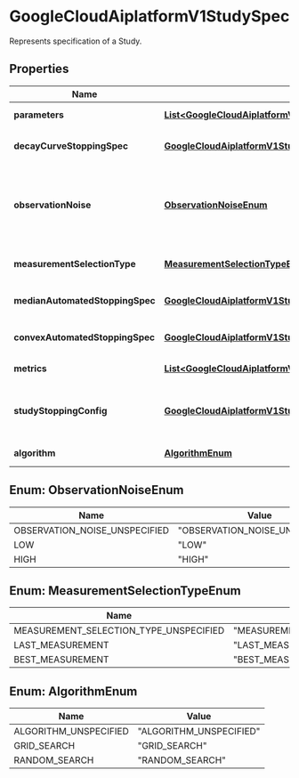 

# GoogleCloudAiplatformV1StudySpec

Represents specification of a Study.

## Properties

| Name | Type | Description | Notes |
|------------ | ------------- | ------------- | -------------|
|**parameters** | [**List&lt;GoogleCloudAiplatformV1StudySpecParameterSpec&gt;**](GoogleCloudAiplatformV1StudySpecParameterSpec.md) | Required. The set of parameters to tune. |  [optional] |
|**decayCurveStoppingSpec** | [**GoogleCloudAiplatformV1StudySpecDecayCurveAutomatedStoppingSpec**](GoogleCloudAiplatformV1StudySpecDecayCurveAutomatedStoppingSpec.md) | The automated early stopping spec using decay curve rule. |  [optional] |
|**observationNoise** | [**ObservationNoiseEnum**](#ObservationNoiseEnum) | The observation noise level of the study. Currently only supported by the Vertex AI Vizier service. Not supported by HyperparameterTuningJob or TrainingPipeline. |  [optional] |
|**measurementSelectionType** | [**MeasurementSelectionTypeEnum**](#MeasurementSelectionTypeEnum) | Describe which measurement selection type will be used |  [optional] |
|**medianAutomatedStoppingSpec** | [**GoogleCloudAiplatformV1StudySpecMedianAutomatedStoppingSpec**](GoogleCloudAiplatformV1StudySpecMedianAutomatedStoppingSpec.md) | The automated early stopping spec using median rule. |  [optional] |
|**convexAutomatedStoppingSpec** | [**GoogleCloudAiplatformV1StudySpecConvexAutomatedStoppingSpec**](GoogleCloudAiplatformV1StudySpecConvexAutomatedStoppingSpec.md) | The automated early stopping spec using convex stopping rule. |  [optional] |
|**metrics** | [**List&lt;GoogleCloudAiplatformV1StudySpecMetricSpec&gt;**](GoogleCloudAiplatformV1StudySpecMetricSpec.md) | Required. Metric specs for the Study. |  [optional] |
|**studyStoppingConfig** | [**GoogleCloudAiplatformV1StudySpecStudyStoppingConfig**](GoogleCloudAiplatformV1StudySpecStudyStoppingConfig.md) | Conditions for automated stopping of a Study. Enable automated stopping by configuring at least one condition. |  [optional] |
|**algorithm** | [**AlgorithmEnum**](#AlgorithmEnum) | The search algorithm specified for the Study. |  [optional] |



## Enum: ObservationNoiseEnum

| Name | Value |
|---- | -----|
| OBSERVATION_NOISE_UNSPECIFIED | &quot;OBSERVATION_NOISE_UNSPECIFIED&quot; |
| LOW | &quot;LOW&quot; |
| HIGH | &quot;HIGH&quot; |



## Enum: MeasurementSelectionTypeEnum

| Name | Value |
|---- | -----|
| MEASUREMENT_SELECTION_TYPE_UNSPECIFIED | &quot;MEASUREMENT_SELECTION_TYPE_UNSPECIFIED&quot; |
| LAST_MEASUREMENT | &quot;LAST_MEASUREMENT&quot; |
| BEST_MEASUREMENT | &quot;BEST_MEASUREMENT&quot; |



## Enum: AlgorithmEnum

| Name | Value |
|---- | -----|
| ALGORITHM_UNSPECIFIED | &quot;ALGORITHM_UNSPECIFIED&quot; |
| GRID_SEARCH | &quot;GRID_SEARCH&quot; |
| RANDOM_SEARCH | &quot;RANDOM_SEARCH&quot; |



